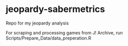 jeopardy-sabermetrics
=====================

Repo for my jeopardy analysis

For scraping and processing games from J! Archive, run Scripts/Prepare_Data/data_preperation.R